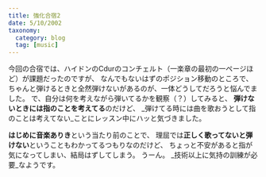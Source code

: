 ```yaml
---
title: 強化合宿2
date: 5/10/2002
taxonomy:
  category: blog
  tag: [music]
---
```


今回の合宿では、ハイドンのCdurのコンチェルト（一楽章の最初の一ページほど）が課題だったのですが、
なんでもないはずのポジション移動のところで、
ちゃんと弾けるときと全然弾けないがあるのが、一体どうしてだろうと悩んでました。
で、自分は何を考えながら弾いてるかを観察（？）してみると、
**弾けないときには指のことを考えてる**のだけど、
_弾けてる時には曲を歌おうとして指のことは考えてない_ことにレッスン中にハッと気づきました。

**はじめに音楽ありき**という当たり前のことで、
理屈では**正しく歌ってないと弾けない**ということもわかってるつもりなのだけど、
ちょっと不安があると指が気になってしまい、結局はずしてしまう。
うーん。
_技術以上に気持の訓練が必要_なようです。